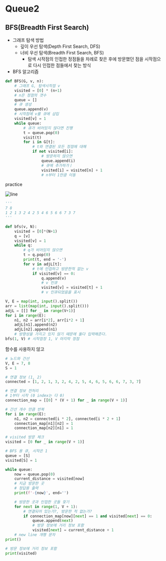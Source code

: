 # Queue2

## BFS(Breadth First Search)

- 그래프 탐색 방법
    - 깊이 우선 탐색(Depth First Search, DFS)
    - 너비 우선 탐색(Breadth First Search, BFS)
        - 탐색 시작점의 인접한 정점들을 차례로 찾은 후에 방문했던 점을 시작점으로 다시 인접한 점들에서 찾는 방식
- BFS 알고리즘

```python
def BFS(G, v, n):
    # 그래프 G, 탐색시작점 v
    visited = [0] * (n+1)
    # n은 정점의 갯수
    queue = []
    # 큐 생성
    queue.append(v)
    # 시작점에 v를 큐에 삽입
    visited[v] = 1
    while queue:
        # 큐가 비어있지 않다면 진행
        t = queue.pop(0)
        visit(t)
        for i in G[t]:
            # t와 연결된 모든 정점에 대해
            if not visited[i]:
                # 방문하지 않으면
                queue.append(i)
                # 큐에 추가하가ㅣ
                visited[i] = visited[n] + 1
                # n부터 1만큼 이동
```

practice

![line](https://s3.us-west-2.amazonaws.com/secure.notion-static.com/a963bbb2-7c2c-4e52-a8ad-341f7e252409/Untitled.png?X-Amz-Algorithm=AWS4-HMAC-SHA256&X-Amz-Content-Sha256=UNSIGNED-PAYLOAD&X-Amz-Credential=AKIAT73L2G45EIPT3X45%2F20230226%2Fus-west-2%2Fs3%2Faws4_request&X-Amz-Date=20230226T014730Z&X-Amz-Expires=86400&X-Amz-Signature=8e0b3c45c0f8527434e111d901c30f45440b7d87a6c54394ecd4d874a59f34f0&X-Amz-SignedHeaders=host&response-content-disposition=filename%3D%22Untitled.png%22&x-id=GetObject)

```python
'''
7 8
1 2 1 3 2 4 2 5 4 6 5 6 6 7 3 7
'''

def bfs(v, N):
    visited = [0]*(N+1)
    q = [v]
    visited[v] = 1
    while q:
        # q가 비어있지 않으면
        t = q.pop(0)
        print(t, end = '-')
        for v in adjL[t]:
            # t에 인접하고 방문한적 없는 v
            if visited[v] == 0:
                q.append(v)
                # v 인큐
                visited[v] = visited[t] + 1
                # v 인큐되었음을 표시

V, E = map(int, input().split())
arr = list(map(int, input().split()))
adjL = [[] for _ in range(V+1)]
for i in range(E):
    n1, n2 = arr[i*2], arr[i*2 + 1]
    adjL[n1].append(n2)
    adjL[n2].append(n1)
    # 방향성을 가지고 있지 않기 때문에 둘다 입력해준다.
bfs(1, V) # 시작점정 1, V 마지막 정점
```

함수를 사용하지 않고

```python
# 노드와 간선
V, E = 7, 8
S = 1

# 연결 정보 (1, 2)
connected = [1, 2, 1, 3, 2, 4, 2, 5, 4, 6, 5, 6, 6, 7, 3, 7]

# 연결 정보 전처리
# 1부터 시작 (0 index는 다 0)
connection_map = [[0] * (V + 1) for _ in range(V + 1)]

# 간선 개수 만큼 반복
for i in range(E):
    n1, n2 = connected[i * 2], connected[i * 2 + 1]
    connection_map[n1][n2] = 1
    connection_map[n2][n1] = 1

# visited 방문 체크
visited = [0 for _ in range(V + 1)]

# BFS 용 큐, 시작은 1
queue = [S]
visited[S] = 1

while queue:
    now = queue.pop(0)
    current_distance = visited[now]
    # 지금 방문한 곳
    # 정답용 출력
    print(f'-{now}', end='')

    # 방문한 곳과 인접한 곳들 찾기
    for next in range(1, V + 1):
        # 연결되어 있는가?, 방문한 적 없는가?
        if connection_map[now][next] == 1 and visited[next] == 0:
            queue.append(next)
            # 방문 정보에 거리 정보 포함
            visited[next] = current_distance + 1
    # new line 개행 문자
print()

# 방문 정보에 거리 정보 포함
print(visited)
```